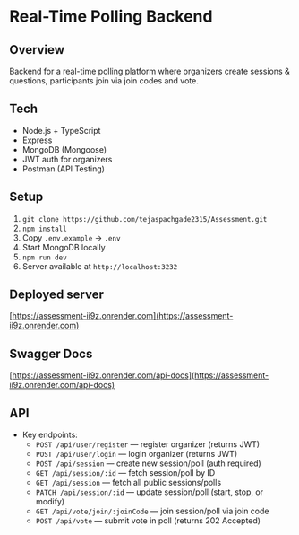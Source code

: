 # Real-Time Polling Backend

## Overview

Backend for a real-time polling platform where organizers create sessions & questions, participants join via join codes and vote.

## Tech

- Node.js + TypeScript
- Express
- MongoDB (Mongoose)
- JWT auth for organizers
- Postman (API Testing)

## Setup

1. `git clone https://github.com/tejaspachgade2315/Assessment.git`
2. `npm install`
3. Copy `.env.example` -> `.env`
4. Start MongoDB locally
5. `npm run dev`
6. Server available at `http://localhost:3232`

## Deployed server

[https://assessment-ii9z.onrender.com](https://assessment-ii9z.onrender.com)


## Swagger Docs

[https://assessment-ii9z.onrender.com/api-docs](https://assessment-ii9z.onrender.com/api-docs)
## API

- Key endpoints:
  - `POST /api/user/register` — register organizer (returns JWT)
  - `POST /api/user/login` — login organizer (returns JWT)
  - `POST /api/session` — create new session/poll (auth required)
  - `GET /api/session/:id` — fetch session/poll by ID
  - `GET /api/session` — fetch all public sessions/polls
  - `PATCH /api/session/:id` — update session/poll (start, stop, or modify)
  - `GET /api/vote/join/:joinCode` — join session/poll via join code
  - `POST /api/vote` — submit vote in poll (returns 202 Accepted)
